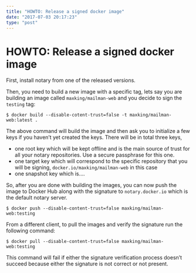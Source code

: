 ```yaml
---
title: "HOWTO: Release a signed docker image"
date: "2017-07-03 20:17:23"
type: "post"
---
```



# HOWTO: Release a signed docker image
First, install notary from one of the released versions.

Then, you need to build a new image with a specific tag, lets say you are building an image called `maxking/mailman-web` and you decide to sign the `testing` tag:


    $ docker build --disable-cotent-trust=false -t maxking/mailman-web:latest .

The above command will build the image and then ask you to initialize a few keys if you haven’t yet created the keys. There will be in total three keys,

- one root key which will be kept offline and is the main source of trust for all your notary repositories. Use a secure passphrase for this one.
- one target key which will correspond to the specific repository that you will be signing, `docker.io/maxking/mailman-web` in this case
- one snapshot key which is….

So, after you are done with building the images, you can now push the image to Docker Hub along with the signature to `notary.docker.io` which is the default notary server.


    $ docker push --disable-content-trust=false maxking/mailman-web:testing

From a different client, to pull the images and verify the signature run the following command:


    $ docker pull --disable-content-trust=false maxking/mailman-web:testing

This command will fail if either the signature verification process doesn’t succeed because either the signature is not correct or not present.



